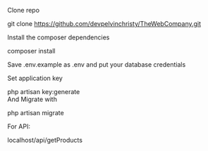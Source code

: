 Clone repo

git clone https://github.com/devpelvinchristy/TheWebCompany.git


Install the composer dependencies

composer install


Save .env.example as .env and put your database credentials

Set application key

php artisan key:generate        
And Migrate with

php artisan migrate



For API:

localhost/api/getProducts

